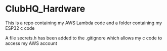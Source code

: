 # ClubHQ_Hardware

This is a repo containing my AWS Lambda code and a folder containing my ESP32 c code

A file secrets.h has been added to the .gitignore which allows my c code to access my AWS account